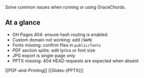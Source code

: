 Solve common issues when running or using GraceChords.

## At a glance
- GH Pages 404: ensure hash routing is enabled
- Custom domain not working: add `CNAME`
- Fonts missing: confirm files in `public/fonts`
- PDF section splits: edit lyrics or font size
- JPG export is single-page only
- PPTX missing: 404 HEAD requests are expected when absent

[[PDF-and-Printing]] [[Slides-(PPTX)]]
